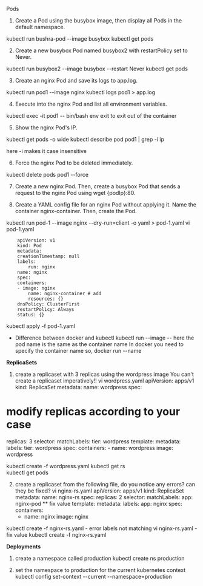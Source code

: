 Pods
1. Create a Pod using the busybox image, then display all Pods in the default namespace.

kubectl run bushra-pod --image busybox
kubectl get pods

2. Create a new busybox Pod named busybox2 with restartPolicy set to Never.

kubectl run busybox2 --image busybox --restart Never
kubectl get pods

3. Create an nginx Pod and save its logs to app.log.

kubectl run pod1 --image nginx 
kubectl logs pod1 > app.log

4. Execute into the nginx Pod and list all environment variables.

kubectl exec -it pod1 -- bin/bash env 
exit to exit out of the container

5. Show the nginx Pod's IP.

kubectl get pods -o wide
kubectl describe pod pod1 | grep -i ip

here -i makes it case insensitive

6. Force the nginx Pod to be deleted immediately.

kubectl delete pods pod1 --force

7. Create a new nginx Pod. Then, create a busybox Pod that sends a request to the nginx Pod using wget {podIp}:80.



8. Create a YAML config file for an nginx Pod without applying it. Name the container nginx-container. Then, create the Pod.

kubectl run pod-1 --image nginx --dry-run=client -o yaml > pod-1.yaml
vi pod-1.yaml

        apiVersion: v1
        kind: Pod
        metadata:
        creationTimestamp: null
        labels:
            run: nginx
        name: nginx
        spec:
        containers:
        - image: nginx
            name: nginx-container # add 
            resources: {}
        dnsPolicy: ClusterFirst
        restartPolicy: Always
        status: {}


kubectl apply -f pod-1.yaml


* Difference between docker and kubectl 
kubectl run <pod-name> --image <image-name>
-- here the pod name is the same as the container name
In docker you need to specify the container name so,
docker run --name <container-name> <tagged-image>



**ReplicaSets**
1. create a replicaset with 3 replicas using the wordpress image
You can't create a replicaset imperatively!!
vi wordpress.yaml
apiVersion: apps/v1
kind: ReplicaSet
metadata:
  name: wordpress
spec:
  # modify replicas according to your case
  replicas: 3
  selector:
    matchLabels:
      tier: wordpress
  template:
    metadata:
      labels:
        tier: wordpress
    spec:
      containers:
      - name: wordpress
        image: wordpress

kubectl create -f wordpress.yaml
kubectl get rs    
kubectl get pods

2. create a replicaset from the following file, do you notice any errors? can they be fixed?
vi nginx-rs.yaml
apiVersion: apps/v1
kind: ReplicaSet
metadata:
  name: nginx-rs
spec:
  replicas: 2
  selector:
    matchLabels:
      app: nginx-pod ** fix value
  template:
    metadata:
      labels:
        app: nginx
    spec:
      containers:
      - name: nginx
        image: nginx                      

kubectl create -f nginx-rs.yaml - error labels not matching 
vi nginx-rs.yaml - fix value
kubectl create -f nginx-rs.yaml


**Deployments**

1. create a namespace called production
kubectl create ns production

2. set the namespace to production for the current kubernetes context 
kubectl config set-context --current --namespace=production